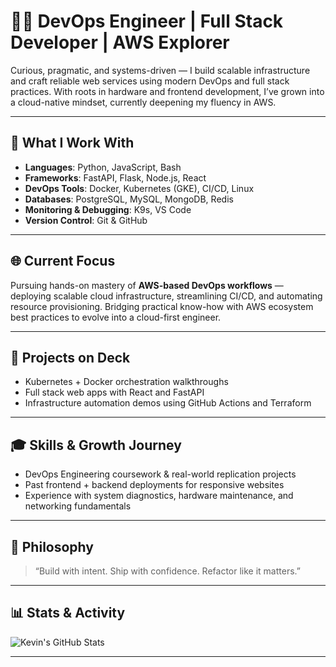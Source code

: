 # 👨‍💻 DevOps Engineer | Full Stack Developer | AWS Explorer

Curious, pragmatic, and systems-driven — I build scalable infrastructure and craft reliable web services using modern DevOps and full stack practices. With roots in hardware and frontend development, I’ve grown into a cloud-native mindset, currently deepening my fluency in AWS.

---

## 🚀 What I Work With

- **Languages**: Python, JavaScript, Bash
- **Frameworks**: FastAPI, Flask, Node.js, React
- **DevOps Tools**: Docker, Kubernetes (GKE), CI/CD, Linux
- **Databases**: PostgreSQL, MySQL, MongoDB, Redis
- **Monitoring & Debugging**: K9s, VS Code
- **Version Control**: Git & GitHub

---

## 🌐 Current Focus

Pursuing hands-on mastery of **AWS-based DevOps workflows** — deploying scalable cloud infrastructure, streamlining CI/CD, and automating resource provisioning. Bridging practical know-how with AWS ecosystem best practices to evolve into a cloud-first engineer.

---

## 📌 Projects on Deck

- Kubernetes + Docker orchestration walkthroughs  
- Full stack web apps with React and FastAPI  
- Infrastructure automation demos using GitHub Actions and Terraform  

---

## 🎓 Skills & Growth Journey

- DevOps Engineering coursework & real-world replication projects  
- Past frontend + backend deployments for responsive websites  
- Experience with system diagnostics, hardware maintenance, and networking fundamentals  

---

## 🧠 Philosophy

> “Build with intent. Ship with confidence. Refactor like it matters.”

---

## 📊 Stats & Activity

![Kevin's GitHub Stats](https://github-readme-stats.vercel.app/api?username=kevin-ndolo&show_icons=true&theme=tokyonight)

<!-- ![Top Langs](https://github-readme-stats.vercel.app/api/top-langs/?username=kevin-ndolo&layout=compact&theme=tokyonight)
 -->

---

